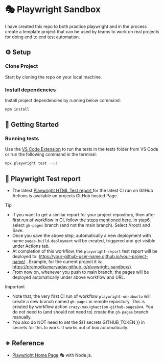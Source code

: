 # 🎭 Playwright Sandbox

I have created this repo to both practice playwright and in the process create a template project that can be used by teams to work on real projects for doing end to end test automation. 

## ⚙️ Setup

### Clone Project

Start by cloning the repo on your local machine. 

### Install dependencies

Install project dependencies by running below command:

```bash
npm install
```

## 🔢 Getting Started

### Running tests

Use the [VS Code Extension](https://marketplace.visualstudio.com/items?itemName=ms-playwright.playwright) to run the tests in the tests folder from VS Code or run the following command in the terminal:

```bash
npx playwright test --ui
```

## 🐞 Playwright Test report 

- The latest [Playwright HTML Test report ](https://pramodkumaryadav.github.io/playwright-sandbox/) for the latest CI run on GitHub Actions is available on projects GitHub hosted Page.

> [!TIP]
> - If you want to get a similar report for your project repository, then after first run of workflow in CI, follow the steps [mentioned here](https://docs.github.com/en/pages/getting-started-with-github-pages/configuring-a-publishing-source-for-your-github-pages-site#publishing-from-a-branch). In step6, select `gh-pages` branch (and not the main branch). Select /(root) and Save.
> - Once you save the above step; automatically a new deployment with name `pages-build-deployment` will be created, triggered and get visible under Actions tab. 
> - At completion of this workflow, the `playwright-report` test report will be deployed to: https://your-github-user-name.github.io/your-project-name/ . Example, for the current project it is: https://pramodkumaryadav.github.io/playwright-sandbox/).
> - From now on, whenever you push to main branch, the pages will be deployed automatically under above workflow and URL.

> [!IMPORTANT]
> - Note that, the very first CI run of workflow `playwright-on-ubuntu` will create a new branch named `gh-pages` in remote repository. This is created by workflow action `crazy-max/ghaction-github-pages@v4`. You do not need to (and should not need to) create the `gh-pages` branch manually. 
> - You also do NOT need to set the ${{ secrets.GITHUB_TOKEN }} in secrets for this to work. It works out of box automatically.

## ※ Reference

- [Playwright Home Page](https://playwright.dev/) 🎭 with Node.js.



